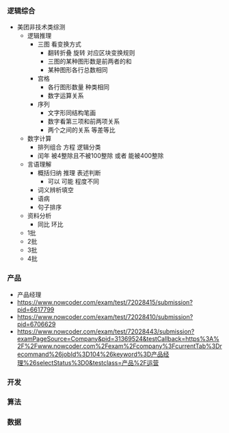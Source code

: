
### 逻辑综合

- 美团非技术类综测
    - 逻辑推理
        - 三图 看变换方式
            - 翻转折叠 旋转 对应区块变换规则
            - 三图的某种图形数是前两者的和
            - 某种图形各行总数相同
        - 宫格
            - 各行图形数量 种类相同
            - 数字运算关系
        - 序列
            - 文字形同结构笔画
            - 数字看第三项和前两项关系
            - 两个之间的关系 等差等比
    - 数字计算
        - 排列组合 方程 逻辑分类
        - 闰年 被4整除且不被100整除 或者 能被400整除
    - 言语理解
        - 概括归纳 推理 表述判断
            - 可以 可能 程度不同
        - 词义辨析填空
        - 语病
        - 句子排序
    - 资料分析
        - 同比 环比
    - 1批
    - 2批
    - 3批
    - 4批

### 产品

- 产品经理
- https://www.nowcoder.com/exam/test/72028415/submission?pid=6617799
- https://www.nowcoder.com/exam/test/72028410/submission?pid=6706629
- https://www.nowcoder.com/exam/test/72028443/submission?examPageSource=Company&pid=31369524&testCallback=https%3A%2F%2Fwww.nowcoder.com%2Fexam%2Fcompany%3FcurrentTab%3Drecommand%26jobId%3D104%26keyword%3D产品经理%26selectStatus%3D0&testclass=产品%2F运营

### 开发


### 算法


### 数据